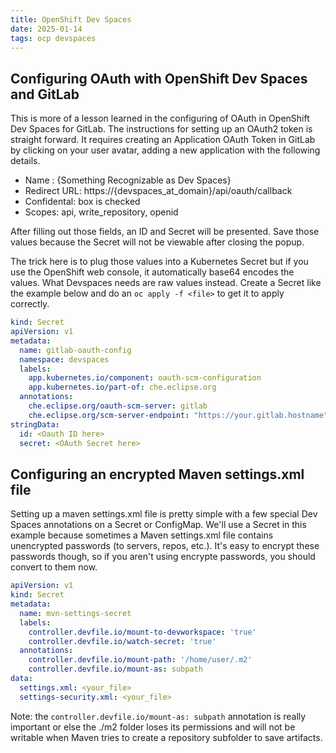 ```yaml
---
title: OpenShift Dev Spaces
date: 2025-01-14
tags: ocp devspaces
---
```


## Configuring OAuth with OpenShift Dev Spaces and GitLab

This is more of a lesson learned in the configuring of OAuth in OpenShift Dev Spaces for GitLab.  The instructions for setting up an OAuth2 token is straight forward.  It requires creating an Application OAuth Token in GitLab by clicking on your user avatar, adding a new application with the following details.

- Name : {Something Recognizable as Dev Spaces}
- Redirect URL: https://{devspaces_at_domain}/api/oauth/callback
- Confidental: box is checked
- Scopes: api, write_repository, openid

After filling out those fields, an ID and Secret will be presented.  Save those values because the Secret will not be viewable after closing the popup.

The trick here is to plug those values into a Kubernetes Secret but if you use the OpenShift web console, it automatically base64 encodes the values.  What Devspaces needs are raw values instead.  Create a Secret like the example below and do an `oc apply -f <file>` to get it to apply correctly.

```yaml
kind: Secret
apiVersion: v1
metadata:
  name: gitlab-oauth-config
  namespace: devspaces
  labels:
    app.kubernetes.io/component: oauth-scm-configuration
    app.kubernetes.io/part-of: che.eclipse.org
  annotations:
    che.eclipse.org/oauth-scm-server: gitlab
    che.eclipse.org/scm-server-endpoint: "https://your.gitlab.hostname"
stringData:
  id: <Oauth ID here>
  secret: <OAuth Secret here>

```

## Configuring an encrypted Maven settings.xml file

Setting up a maven settings.xml file is pretty simple with a few special Dev Spaces annotations on a Secret or ConfigMap.  We'll use a Secret in this example because sometimes a Maven settings.xml file contains unencrypted passwords (to servers, repos, etc.).  It's easy to encrypt these passwords though, so if you aren't using encrypte passwords, you should convert to them now.

```yaml
apiVersion: v1
kind: Secret
metadata:
  name: mvn-settings-secret
  labels:
    controller.devfile.io/mount-to-devworkspace: 'true'
    controller.devfile.io/watch-secret: 'true'
  annotations:
    controller.devfile.io/mount-path: '/home/user/.m2'
    controller.devfile.io/mount-as: subpath
data:
  settings.xml: <your_file>
  settings-security.xml: <your_file>
```

Note: the `controller.devfile.io/mount-as: subpath` annotation is really important or else the ./m2 folder loses its permissions and will not be writable when Maven tries to create a repository subfolder to save artifacts.